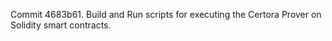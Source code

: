 Commit 4683b61.                    Build and Run scripts for executing the Certora Prover on Solidity smart contracts.